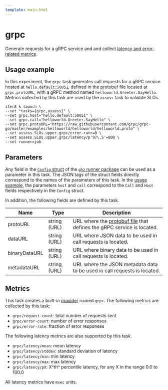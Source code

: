 ```yaml
---
template: main.html
---
```


# grpc

Generate requests for a gRPC service and and collect [latency and error-related metrics](#metrics).

## Usage example
In this experiment, the `grpc` task generates call requests for a gRPC service hosted at `hello.default:50051`, defined in the [protobuf](https://developers.google.com/protocol-buffers) file located at `grpc.protoURL`, with a gRPC method named `helloworld.Greeter.SayHello`. Metrics collected by this task are used by the `assess` task to validate SLOs.

```
iter8 k launch \
--set "tasks={grpc,assess}" \
--set grpc.host="hello.default:50051" \
--set grpc.call="helloworld.Greeter.SayHello" \
--set grpc.protoURL="https://raw.githubusercontent.com/grpc/grpc-go/master/examples/helloworld/helloworld/helloworld.proto" \
--set assess.SLOs.upper.grpc/error-rate=0 \
--set assess.SLOs.upper.grpc/latency/p'97\.5'=800 \
--set runner=job
```

## Parameters

Any field in the [`Config` struct](https://github.com/bojand/ghz/blob/master/runner/config.go) of the [`ghz` runner package](https://github.com/bojand/ghz/tree/master/runner) can be used as a parameter in this task. The JSON tags of the struct fields directly correspond to the names of the parameters of this task. In the [usage example](#usage-example), the parameters `host` and `call` correspond to the `Call` and `Host` fields respectively in the `Config` struct.

In addition, the following fields are defined by this task. 

| Name | Type | Description |
| ---- | ---- | ----------- |
| protoURL  | string (URL) | URL where the [protobuf file](https://developers.google.com/protocol-buffers) that defines the gRPC service is located. |
| dataURL  | string (URL) | URL where JSON data to be used in call requests is located. |
| binaryDataURL  | string (URL) | URL where binary data to be used in call requests is located. |
| metadataURL  | string (URL) | URL where the JSON metadata data to be used in call requests is located. |



## Metrics

This task creates a built-in [provider](../topics/metrics.md#fully-qualified-names) named `grpc`. The following metrics are collected by this task:

- `grpc/request-count`: total number of requests sent
- `grpc/error-count`: number of error responses
- `grpc/error-rate`: fraction of error responses

The following latency metrics are also supported by this task.

- `grpc/latency/mean`: mean latency
- `grpc/latency/stddev`: standard deviation of latency
- `grpc/latency/min`: min latency
- `grpc/latency/max`: max latency
- `grpc/latency/pX`: X^th^ percentile latency, for any X in the range 0.0 to 100.0

All latency metrics have `msec` units.